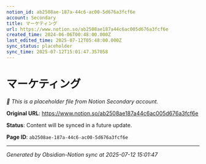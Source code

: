 ```yaml
---
notion_id: ab2508ae-187a-44c6-ac00-5d676a3fcf6e
account: Secondary
title: マーケティング
url: https://www.notion.so/ab2508ae187a44c6ac005d676a3fcf6e
created_time: 2024-06-06T00:48:00.000Z
last_edited_time: 2025-07-12T05:48:00.000Z
sync_status: placeholder
sync_time: 2025-07-12T15:01:47.357058
---
```


# マーケティング

*🔄 This is a placeholder file from Notion Secondary account.*

**Original URL**: https://www.notion.so/ab2508ae187a44c6ac005d676a3fcf6e

**Status**: Content will be synced in a future update.

**Page ID**: `ab2508ae-187a-44c6-ac00-5d676a3fcf6e`

---

*Generated by Obsidian-Notion sync at 2025-07-12 15:01:47*
